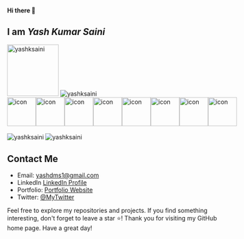 #### Hi there 👋
## I am <strong><em>Yash Kumar Saini</em></strong> 

<!-- For displaying the count of profile visits -->
<img style="width:120px" src="https://komarev.com/ghpvc/?username=yashksaini&label=Profile%20views&color=0e75b6&style=flat" alt="yashksaini" /> 

<img src="https://github-readme-stats.vercel.app/api/top-langs?username=yashksaini&show_icons=true&locale=en&layout=compact" alt="yashksaini" />

<div align="left">
  <div style="display: flex; align-items: flex-start;">
    <img src="https://techstack-generator.vercel.app/java-icon.svg" alt="icon" width="67" height="67" />
    <img src="https://techstack-generator.vercel.app/github-icon.svg" alt="icon" width="67" height="67" />
    <img src="https://techstack-generator.vercel.app/js-icon.svg" alt="icon" width="67" height="67" />
    <img src="https://techstack-generator.vercel.app/prettier-icon.svg" alt="icon" width="67" height="67" />
    <img src="https://techstack-generator.vercel.app/mysql-icon.svg" alt="icon" width="67" height="67" />
    <img src="https://techstack-generator.vercel.app/ts-icon.svg" alt="icon" width="67" height="67" />
    <img src="https://techstack-generator.vercel.app/sass-icon.svg" alt="icon" width="67" height="67" />
    <img src="https://techstack-generator.vercel.app/react-icon.svg" alt="icon" width="67" height="67" />
  </div>
</div>
<br>

<!-- For displaying Github stats -->

<img  src="https://github-readme-stats.vercel.app/api?username=yashksaini&show_icons=true&locale=en" alt="yashksaini" />
<img  src="https://github-readme-streak-stats.herokuapp.com/?user=yashksaini&" alt="yashksaini" />

## Contact Me

- Email: yashdms1@gmail.com
- LinkedIn [LinkedIn Profile](https://www.linkedin.com/in/yashkumarsaini/)
- Portfolio: [Portfolio Website](https://yashksaini.netlify.app/)
- Twitter: [@MyTwitter](https://twitter.com/Yash_0606)

Feel free to explore my repositories and projects. If you find something interesting, don't forget to leave a star ⭐️! Thank you for visiting my GitHub home page. Have a great day!
